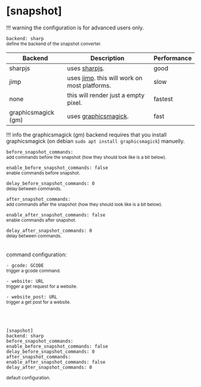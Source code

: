 # [snapshot]

!!! warning
    the configuration is for advanced users only.

`backend: sharp`  
<small>define the backend of the snapshot converter.</small>  

| Backend             | Description                                                                      | Performance |
|---------------------|----------------------------------------------------------------------------------|-------------|
| sharpjs             | uses [sharpjs](https://sharp.pixelplumbing.com/).                                | good        |
| jimp                | uses [jimp](https://jimp-dev.github.io/jimp/). this will work on most platforms. | slow        |
| none                | this will render just a empty pixel.                                             | fastest     |
| graphicsmagick (gm) | uses [graphicsmagick](http://www.graphicsmagick.org/).                           | fast        |

!!! info
    the graphicsmagick (gm) backend requires that you install graphicsmagick (on debian `sudo apt install graphicsmagick`) manuelly.

`before_snapshot_commands:`  
<small>add commands before the snapshot (how they should look like is a bit below).</small>  

`enable_before_snapshot_commands: false`  
<small>enable commands before snapshot.</small>

`delay_before_snapshot_commands: 0`  
<small>delay between commands.</small>

`after_snapshot_commands:`  
<small>add commands after the snapshot (how they should look like is a bit below).</small>

`enable_after_snapshot_commands: false`  
<small>enable commands after snapshot.</small>

`delay_after_snapshot_commands: 0`  
<small>delay between commands.</small>  
<br><br>
command configuration:

`- gcode: GCODE`  
<small>trigger a gcode command.</small>

`- website: URL`  
<small>trigger a get request for a website.</small>

`- website_post: URL`  
<small>trigger a get post for a website.</small>

<br><br>
```console
[snapshot]
backend: sharp
before_snapshot_commands:
enable_before_snapshot_commands: false
delay_before_snapshot_commands: 0
after_snapshot_commands:
enable_after_snapshot_commands: false
delay_after_snapshot_commands: 0
```
<small>default configuration.</small>